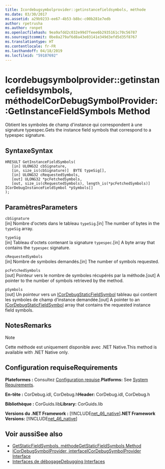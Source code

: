 ```yaml
---
title: Icordebugsymbolprovider::getinstancefieldsymbols, méthode
ms.date: 03/30/2017
ms.assetid: a29b9233-ee67-4b53-b8bc-c00b281e7edb
author: rpetrusha
ms.author: ronpet
ms.openlocfilehash: 9ea9afdd2c032e99d7feee6b2935161c70c56787
ms.sourcegitcommit: 0be8a279af6d8a43e03141e349d3efd5d35f8767
ms.translationtype: HT
ms.contentlocale: fr-FR
ms.lasthandoff: 04/18/2019
ms.locfileid: "59187692"
---
```

# <a name="icordebugsymbolprovidergetinstancefieldsymbols-method"></a><span data-ttu-id="d4189-102">Icordebugsymbolprovider::getinstancefieldsymbols, méthode</span><span class="sxs-lookup"><span data-stu-id="d4189-102">ICorDebugSymbolProvider::GetInstanceFieldSymbols Method</span></span>
<span data-ttu-id="d4189-103">Obtient les symboles de champ d'instance qui correspondent à une signature typespec.</span><span class="sxs-lookup"><span data-stu-id="d4189-103">Gets the instance field symbols that correspond to a typespec signature.</span></span>  
  
## <a name="syntax"></a><span data-ttu-id="d4189-104">Syntaxe</span><span class="sxs-lookup"><span data-stu-id="d4189-104">Syntax</span></span>  
  
```  
HRESULT GetInstanceFieldSymbols(  
   [in] ULONG32 cbSignature,  
   [in, size_is(cbSignature)]  BYTE typeSig[],  
   [in] ULONG32 cRequestedSymbols,  
   [out] ULONG32 *pcFetchedSymbols,  
   [out, size_is(cRequestedSymbols), length_is(*pcFetchedSymbols)] ICorDebugInstanceFieldSymbol *pSymbols[]  
);  
```  
  
## <a name="parameters"></a><span data-ttu-id="d4189-105">Paramètres</span><span class="sxs-lookup"><span data-stu-id="d4189-105">Parameters</span></span>  
 `cbSignature`  
 <span data-ttu-id="d4189-106">[in] Nombre d'octets dans le tableau `typeSig`.</span><span class="sxs-lookup"><span data-stu-id="d4189-106">[in] The number of bytes in the `typeSig` array.</span></span>  
  
 `typeSig`  
 <span data-ttu-id="d4189-107">[in] Tableau d'octets contenant la signature `typespec`.</span><span class="sxs-lookup"><span data-stu-id="d4189-107">[in] A byte array that contains the `typespec` signature.</span></span>  
  
 `cRequestedSymbols`  
 <span data-ttu-id="d4189-108">[in] Nombre de symboles demandés.</span><span class="sxs-lookup"><span data-stu-id="d4189-108">[in] The number of symbols requested.</span></span>  
  
 `pcFetchedSymbols`  
 <span data-ttu-id="d4189-109">[out] Pointeur vers le nombre de symboles récupérés par la méthode.</span><span class="sxs-lookup"><span data-stu-id="d4189-109">[out] A pointer to the number of symbols retrieved by the method.</span></span>  
  
 `pSymbols`  
 <span data-ttu-id="d4189-110">[out] Un pointeur vers un [ICorDebugStaticFieldSymbol](../../../../docs/framework/unmanaged-api/debugging/icordebugstaticfieldsymbol-interface.md) tableau qui contient les symboles de champ d’instance demandée.</span><span class="sxs-lookup"><span data-stu-id="d4189-110">[out] A pointer to an [ICorDebugStaticFieldSymbol](../../../../docs/framework/unmanaged-api/debugging/icordebugstaticfieldsymbol-interface.md) array that contains the requested instance field symbols.</span></span>  
  
## <a name="remarks"></a><span data-ttu-id="d4189-111">Notes</span><span class="sxs-lookup"><span data-stu-id="d4189-111">Remarks</span></span>  
  
> [!NOTE]
>  <span data-ttu-id="d4189-112">Cette méthode est uniquement disponible avec .NET Native.</span><span class="sxs-lookup"><span data-stu-id="d4189-112">This method is available with .NET Native only.</span></span>  
  
## <a name="requirements"></a><span data-ttu-id="d4189-113">Configuration requise</span><span class="sxs-lookup"><span data-stu-id="d4189-113">Requirements</span></span>  
 <span data-ttu-id="d4189-114">**Plateformes :** Consultez [Configuration requise](../../../../docs/framework/get-started/system-requirements.md).</span><span class="sxs-lookup"><span data-stu-id="d4189-114">**Platforms:** See [System Requirements](../../../../docs/framework/get-started/system-requirements.md).</span></span>  
  
 <span data-ttu-id="d4189-115">**En-tête :** CorDebug.idl, CorDebug.h</span><span class="sxs-lookup"><span data-stu-id="d4189-115">**Header:** CorDebug.idl, CorDebug.h</span></span>  
  
 <span data-ttu-id="d4189-116">**Bibliothèque :** CorGuids.lib</span><span class="sxs-lookup"><span data-stu-id="d4189-116">**Library:** CorGuids.lib</span></span>  
  
 <span data-ttu-id="d4189-117">**Versions du .NET Framework :** [!INCLUDE[net_46_native](../../../../includes/net-46-native-md.md)]</span><span class="sxs-lookup"><span data-stu-id="d4189-117">**.NET Framework Versions:** [!INCLUDE[net_46_native](../../../../includes/net-46-native-md.md)]</span></span>  
  
## <a name="see-also"></a><span data-ttu-id="d4189-118">Voir aussi</span><span class="sxs-lookup"><span data-stu-id="d4189-118">See also</span></span>

- [<span data-ttu-id="d4189-119">GetStaticFieldSymbols, méthode</span><span class="sxs-lookup"><span data-stu-id="d4189-119">GetStaticFieldSymbols Method</span></span>](../../../../docs/framework/unmanaged-api/debugging/icordebugsymbolprovider-getstaticfieldsymbols-method.md)
- [<span data-ttu-id="d4189-120">ICorDebugSymbolProvider, interface</span><span class="sxs-lookup"><span data-stu-id="d4189-120">ICorDebugSymbolProvider Interface</span></span>](../../../../docs/framework/unmanaged-api/debugging/icordebugsymbolprovider-interface.md)
- [<span data-ttu-id="d4189-121">Interfaces de débogage</span><span class="sxs-lookup"><span data-stu-id="d4189-121">Debugging Interfaces</span></span>](../../../../docs/framework/unmanaged-api/debugging/debugging-interfaces.md)

